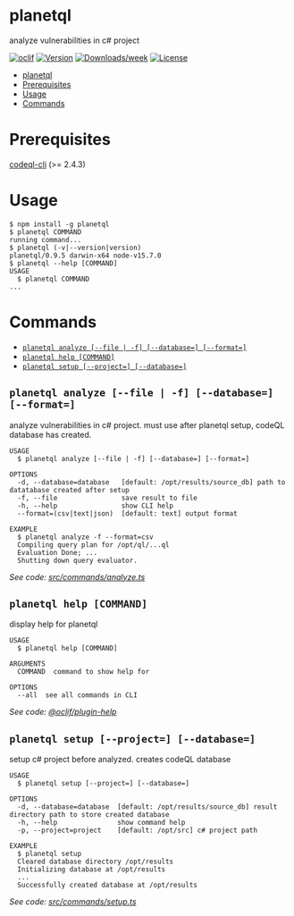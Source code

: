 # planetql

analyze vulnerabilities in c# project

[![oclif](https://img.shields.io/badge/cli-oclif-brightgreen.svg)](https://oclif.io)
[![Version](https://img.shields.io/npm/v/planetql.svg)](https://npmjs.org/package/planetql)
[![Downloads/week](https://img.shields.io/npm/dw/planetql.svg)](https://npmjs.org/package/planetql)
[![License](https://img.shields.io/npm/l/planetql.svg)](https://github.com/soohoio/planetql/blob/master/package.json)

<!-- toc -->
* [planetql](#planetql)
* [Prerequisites](#prerequisites)
* [Usage](#usage)
* [Commands](#commands)
<!-- tocstop -->

# Prerequisites

<!-- prerequisites -->

[codeql-cli](https://github.com/github/codeql-cli-binaries) (>= 2.4.3)

<!-- prerequisitesstop -->

# Usage

<!-- usage -->
```sh-session
$ npm install -g planetql
$ planetql COMMAND
running command...
$ planetql (-v|--version|version)
planetql/0.9.5 darwin-x64 node-v15.7.0
$ planetql --help [COMMAND]
USAGE
  $ planetql COMMAND
...
```
<!-- usagestop -->

# Commands

<!-- commands -->
* [`planetql analyze [--file | -f] [--database=] [--format=]`](#planetql-analyze---file---f---database---format)
* [`planetql help [COMMAND]`](#planetql-help-command)
* [`planetql setup [--project=] [--database=]`](#planetql-setup---project---database)

## `planetql analyze [--file | -f] [--database=] [--format=]`

analyze vulnerabilities in c# project. must use after planetql setup, codeQL database has created.

```
USAGE
  $ planetql analyze [--file | -f] [--database=] [--format=]

OPTIONS
  -d, --database=database   [default: /opt/results/source_db] path to datatabase created after setup
  -f, --file                save result to file
  -h, --help                show CLI help
  --format=(csv|text|json)  [default: text] output format

EXAMPLE
  $ planetql analyze -f --format=csv
  Compiling query plan for /opt/ql/...ql
  Evaluation Done; ...
  Shutting down query evaluator.
```

_See code: [src/commands/analyze.ts](https://github.com/soohoio/planetql/blob/v0.9.5/src/commands/analyze.ts)_

## `planetql help [COMMAND]`

display help for planetql

```
USAGE
  $ planetql help [COMMAND]

ARGUMENTS
  COMMAND  command to show help for

OPTIONS
  --all  see all commands in CLI
```

_See code: [@oclif/plugin-help](https://github.com/oclif/plugin-help/blob/v3.2.2/src/commands/help.ts)_

## `planetql setup [--project=] [--database=]`

setup c# project before analyzed. creates codeQL database

```
USAGE
  $ planetql setup [--project=] [--database=]

OPTIONS
  -d, --database=database  [default: /opt/results/source_db] result directory path to store created database
  -h, --help               show command help
  -p, --project=project    [default: /opt/src] c# project path

EXAMPLE
  $ planetql setup
  Cleared database directory /opt/results
  Initializing database at /opt/results
  ...
  Successfully created database at /opt/results
```

_See code: [src/commands/setup.ts](https://github.com/soohoio/planetql/blob/v0.9.5/src/commands/setup.ts)_
<!-- commandsstop -->

